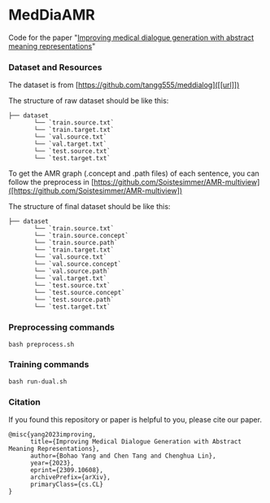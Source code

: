 # MedDiaAMR



Code for the paper "[Improving medical dialogue generation with abstract meaning representations](https://ieeexplore.ieee.org/abstract/document/10447688)" 

### Dataset and Resources
The dataset is from [https://github.com/tangg555/meddialog]([[url]])

The structure of raw dataset should be like this:
```
├── dataset
       └── `train.source.txt`    
       └── `train.target.txt`       
       └── `val.source.txt` 
       └── `val.target.txt` 
       └── `test.source.txt` 
       └── `test.target.txt` 
```
To get the AMR graph (.concept and .path files) of each sentence, you can follow the preprocess in [https://github.com/Soistesimmer/AMR-multiview]([https://github.com/Soistesimmer/AMR-multiview])

The structure of final dataset should be like this:
```
├── dataset
       └── `train.source.txt`
       └── `train.source.concept`
       └── `train.source.path`
       └── `train.target.txt`       
       └── `val.source.txt`
       └── `val.source.concept`
       └── `val.source.path`
       └── `val.target.txt` 
       └── `test.source.txt`
       └── `test.source.concept`
       └── `test.source.path`
       └── `test.target.txt` 
```
### Preprocessing commands
```
bash preprocess.sh
```
### Training commands
```
bash run-dual.sh
```

### Citation
If you found this repository or paper is helpful to you, please cite our paper.
```
@misc{yang2023improving,
      title={Improving Medical Dialogue Generation with Abstract Meaning Representations}, 
      author={Bohao Yang and Chen Tang and Chenghua Lin},
      year={2023},
      eprint={2309.10608},
      archivePrefix={arXiv},
      primaryClass={cs.CL}
}
```
